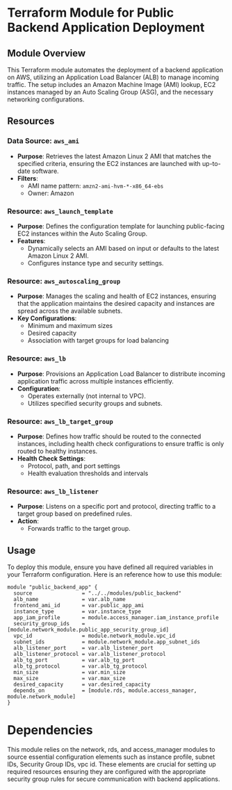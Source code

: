 # Terraform Module for Public Backend Application Deployment

## Module Overview

This Terraform module automates the deployment of a backend application on AWS, utilizing an Application Load Balancer (ALB) to manage incoming traffic. The setup includes an Amazon Machine Image (AMI) lookup, EC2 instances managed by an Auto Scaling Group (ASG), and the necessary networking configurations.

## Resources

### Data Source: `aws_ami`
- **Purpose**: Retrieves the latest Amazon Linux 2 AMI that matches the specified criteria, ensuring the EC2 instances are launched with up-to-date software.
- **Filters**:
  - AMI name pattern: `amzn2-ami-hvm-*-x86_64-ebs`
  - Owner: Amazon

### Resource: `aws_launch_template`
- **Purpose**: Defines the configuration template for launching public-facing EC2 instances within the Auto Scaling Group.
- **Features**:
  - Dynamically selects an AMI based on input or defaults to the latest Amazon Linux 2 AMI.
  - Configures instance type and security settings.

### Resource: `aws_autoscaling_group`
- **Purpose**: Manages the scaling and health of EC2 instances, ensuring that the application maintains the desired capacity and instances are spread across the available subnets.
- **Key Configurations**:
  - Minimum and maximum sizes
  - Desired capacity
  - Association with target groups for load balancing

### Resource: `aws_lb`
- **Purpose**: Provisions an Application Load Balancer to distribute incoming application traffic across multiple instances efficiently.
- **Configuration**:
  - Operates externally (not internal to VPC).
  - Utilizes specified security groups and subnets.

### Resource: `aws_lb_target_group`
- **Purpose**: Defines how traffic should be routed to the connected instances, including health check configurations to ensure traffic is only routed to healthy instances.
- **Health Check Settings**:
  - Protocol, path, and port settings
  - Health evaluation thresholds and intervals

### Resource: `aws_lb_listener`
- **Purpose**: Listens on a specific port and protocol, directing traffic to a target group based on predefined rules.
- **Action**:
  - Forwards traffic to the target group.

## Usage

To deploy this module, ensure you have defined all required variables in your Terraform configuration. Here is an reference how to use this module:

```hcl
module "public_backend_app" {
  source                = "../../modules/public_backend"
  alb_name              = var.alb_name
  frontend_ami_id       = var.public_app_ami
  instance_type         = var.instance_type
  app_iam_profile       = module.access_manager.iam_instance_profile
  security_group_ids    = [module.network_module.public_app_security_group_id]
  vpc_id                = module.network_module.vpc_id
  subnet_ids            = module.network_module.app_subnet_ids
  alb_listener_port     = var.alb_listener_port
  alb_listener_protocol = var.alb_listener_protocol
  alb_tg_port           = var.alb_tg_port
  alb_tg_protocol       = var.alb_tg_protocol
  min_size              = var.min_size
  max_size              = var.max_size
  desired_capacity      = var.desired_capacity
  depends_on            = [module.rds, module.access_manager, module.network_module]
}
```

# Dependencies

This module relies on the network, rds, and access_manager modules to source essential configuration elements such as instance profile, subnet IDs, Security Group IDs, vpc id. These elements are crucial for setting up required resources ensuring they are configured with the appropriate security group rules for secure communication with backend applications.
